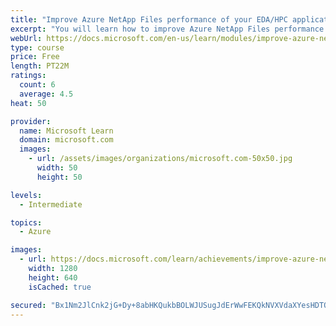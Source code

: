 ```yaml
---
title: "Improve Azure NetApp Files performance of your EDA/HPC applications by using best practices"
excerpt: "You will learn how to improve Azure NetApp Files performance of your EDA/HPC applications by using best practice."
webUrl: https://docs.microsoft.com/en-us/learn/modules/improve-azure-netapp-files-performance-hpc-eda-best-practices/
type: course
price: Free
length: PT22M
ratings:
  count: 6
  average: 4.5
heat: 50

provider:
  name: Microsoft Learn
  domain: microsoft.com
  images:
    - url: /assets/images/organizations/microsoft.com-50x50.jpg
      width: 50
      height: 50

levels:
  - Intermediate

topics:
  - Azure

images:
  - url: https://docs.microsoft.com/learn/achievements/improve-azure-netapp-files-performance-hpc-eda-best-practices-social.png
    width: 1280
    height: 640
    isCached: true

secured: "Bx1Nm2JlCnk2jG+Dy+8abHKQukbBOLWJUSugJdErWwFEKQkNVXVdaXYesHDTQz/Iv+qoIRSvZWQtlJZ7J6u6sqmz9H8aYm6fMIZ9hhqgbPoZ3tRY3zaa+3q2/iewdwG7uPK4fHZu8RBlWfqyhnhU0jWz0YWtqraHOfPRgnut63NnqhE/yW9URh49NQ3HBRccOgv0wL4Qex5KQTPTwg6LE3/90NJqvN3LFF9KreiMnw9mNrtkdtbRKbZuAbc14JVoWVvqeMnAgE6GpoNtdgyEsvDqE+VzLfr8pWUUtGuPidf6MeIJnQM68vMxqkLm2SzUqeE0y+KNpeK0Lesrw/Q40z8yld1EWIoenmWZk3OZUkPnsxIJCXRqjs3MIgg17o07bULGZDkeU2ZgfimtcQ+CM94+w38UYFbyb6ShKun2Lqc=;HSnGCh5UFW5wSSEx4Ghhqw=="
---
```


